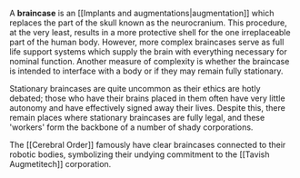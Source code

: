 A **braincase** is an [[Implants and augmentations|augmentation]] which replaces the part of the skull known as the neurocranium. This procedure, at the very least, results in a more protective shell for the one irreplaceable part of the human body. However, more complex braincases serve as full life support systems which supply the brain with everything necessary for nominal function. Another measure of complexity is whether the braincase is intended to interface with a body or if they may remain fully stationary.

Stationary braincases are quite uncommon as their ethics are hotly debated; those who have their brains placed in them often have very little autonomy and have effectively signed away their lives. Despite this, there remain places where stationary braincases are fully legal, and these 'workers' form the backbone of a number of shady corporations.

The [[Cerebral Order]] famously have clear braincases connected to their robotic bodies, symbolizing their undying commitment to the [[Tavish Augmetitech]] corporation.